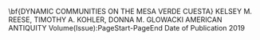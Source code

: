 \bf{DYNAMIC COMMUNITIES ON THE MESA VERDE CUESTA}
KELSEY M. REESE, TIMOTHY A. KOHLER, DONNA M. GLOWACKI
AMERICAN ANTIQUITY
Volume(Issue):PageStart-PageEnd
Date of Publication 2019
